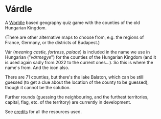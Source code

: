 # Várdle

A [Worldle](https://worldle.teuteuf.fr) based geography quiz game with the counties of the old Hungarian Kingdom.

(There are other alternative maps to choose from, e.g. the regions of France, Germany, or the districts of Budapest.)

Vár (*meaning castle, fortress, palace*) is included in the name we use in Hungarian ("*vármegye*") for the counties of the Hungarian Kingdom (and it is used again sadly from 2022 to the current ones...). So this is where the name's from. And the icon also.

There are 71 counties, but there's the lake Balaton, which can be still guessed (to get a clue about the location of the county to be guessed), though it cannot be the solution.

Further rounds (guessing the neighbouring, and the furthest territories, capital, flag, etc. of the territory) are currently in development.

See [credits](/credits.md) for all the resources used.
